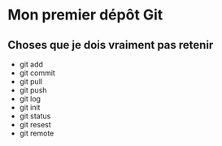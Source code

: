 # Mon premier dépôt Git
## Choses que je dois vraiment pas retenir
- git add
- git commit
- git pull
- git push
- git log 
- git init
- git status
- git resest
- git remote
